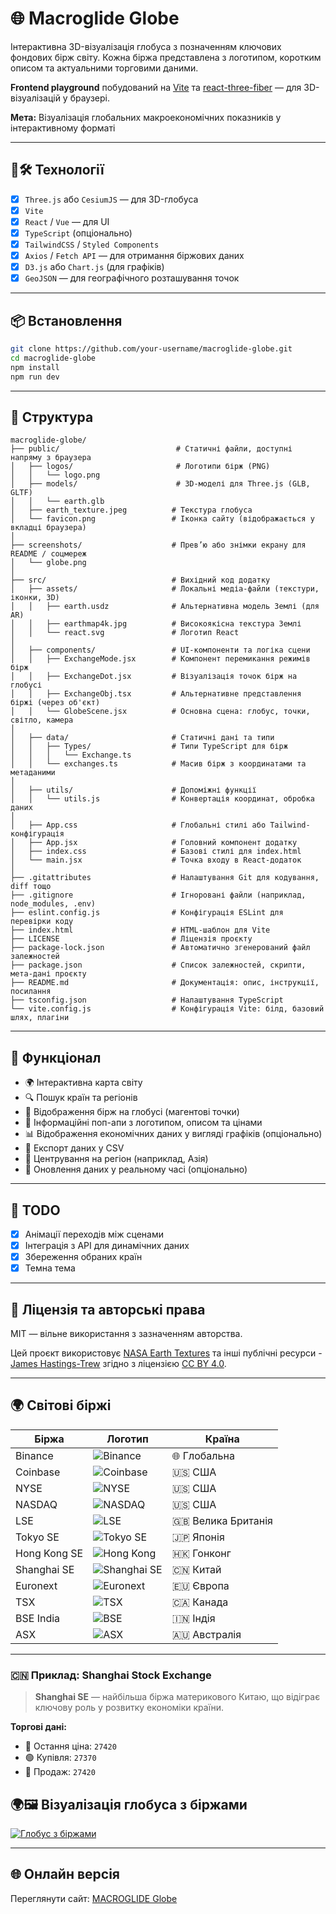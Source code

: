 # 🌐 Macroglide Globe

Інтерактивна 3D-візуалізація глобуса з позначенням ключових фондових бірж світу. Кожна біржа представлена з логотипом, коротким описом та актуальними торговими даними.

**Frontend playground** побудований на [Vite](https://vitejs.dev/) та [react-three-fiber](https://github.com/pmndrs/react-three-fiber) — для 3D-візуалізацій у браузері.

**Мета:** Візуалізація глобальних макроекономічних показників у інтерактивному форматі

---

## 🚀🛠️ Технології

- [x] `Three.js` або `CesiumJS` — для 3D-глобуса
- [x] `Vite`
- [x] `React` / `Vue` — для UI
- [x] `TypeScript` (опціонально)
- [x] `TailwindCSS` / `Styled Components`
- [x] `Axios` / `Fetch API` — для отримання біржових даних
- [x] `D3.js` або `Chart.js` (для графіків)
- [x] `GeoJSON` — для географічного розташування точок

---

## 📦 Встановлення

```bash
git clone https://github.com/your-username/macroglide-globe.git
cd macroglide-globe
npm install
npm run dev
```

---

## 📁 Структура

```plaintext
macroglide-globe/
├── public/                          # Статичні файли, доступні напряму з браузера
│   ├── logos/                       # Логотипи бірж (PNG)
│   │   └── logo.png
│   ├── models/                      # 3D-моделі для Three.js (GLB, GLTF)
│   │   └── earth.glb
│   ├── earth_texture.jpeg          # Текстура глобуса
│   └── favicon.png                 # Іконка сайту (відображається у вкладці браузера)
│
├── screenshots/                    # Прев’ю або знімки екрану для README / соцмереж
│   └── globe.png
│
├── src/                            # Вихідний код додатку
│   ├── assets/                     # Локальні медіа-файли (текстури, іконки, 3D)
│   │   ├── earth.usdz              # Альтернативна модель Землі (для AR)
│   │   ├── earthmap4k.jpg          # Високоякісна текстура Землі
│   │   └── react.svg               # Логотип React
│
│   ├── components/                 # UI-компоненти та логіка сцени
│   │   ├── ExchangeMode.jsx        # Компонент перемикання режимів бірж
│   │   ├── ExchangeDot.jsx         # Візуалізація точок бірж на глобусі
│   │   ├── ExchangeObj.tsx         # Альтернативне представлення біржі (через об'єкт)
│   │   └── GlobeScene.jsx          # Основна сцена: глобус, точки, світло, камера
│
│   ├── data/                       # Статичні дані та типи
│   │   ├── Types/                  # Типи TypeScript для бірж
│   │   │   └── Exchange.ts
│   │   └── exchanges.ts            # Масив бірж з координатами та метаданими
│
│   ├── utils/                      # Допоміжні функції
│   │   └── utils.js                # Конвертація координат, обробка даних
│
│   ├── App.css                     # Глобальні стилі або Tailwind-конфігурація
│   ├── App.jsx                     # Головний компонент додатку
│   ├── index.css                   # Базові стилі для index.html
│   └── main.jsx                    # Точка входу в React-додаток
│
├── .gitattributes                  # Налаштування Git для кодування, diff тощо
├── .gitignore                      # Ігноровані файли (наприклад, node_modules, .env)
├── eslint.config.js                # Конфігурація ESLint для перевірки коду
├── index.html                      # HTML-шаблон для Vite
├── LICENSE                         # Ліцензія проєкту
├── package-lock.json               # Автоматично згенерований файл залежностей
├── package.json                    # Список залежностей, скрипти, мета-дані проєкту
├── README.md                       # Документація: опис, інструкції, посилання
├── tsconfig.json                   # Налаштування TypeScript
└── vite.config.js                  # Конфігурація Vite: білд, базовий шлях, плагіни
```

---

## 🧠 Функціонал

- 🌍 Інтерактивна карта світу
- 🔍 Пошук країн та регіонів
- 📍 Відображення бірж на глобусі (магентові точки)
- 🏢 Інформаційні поп-апи з логотипом, описом та цінами
- 📊 Відображення економічних даних у вигляді графіків (опціонально)
- 📁 Експорт даних у CSV
- 🧩 Центрування на регіон (наприклад, Азія)
- 🔄 Оновлення даних у реальному часі (опціонально)

---

## 📌 TODO

- [x] Анімації переходів між сценами
- [x] Інтеграція з API для динамічних даних
- [x] Збереження обраних країн
- [x] Темна тема

---

## 📑 Ліцензія та авторські права

MIT — вільне використання з зазначенням авторства.

Цей проєкт використовує [NASA Earth Textures](https://blenderartists.org/t/8k-earth-texture-download-free/1193918) та інші публічні ресурси - [James Hastings-Trew](https://planetpixelemporium.com/earth.html) згідно з ліцензією [CC BY 4.0](https://blenderartists.org/t/8k-earth-texture-download-free/1193918).

---

## 🌍 Світові біржі

| Біржа           | Логотип                                 | Країна           |
|-----------------|------------------------------------------|------------------|
| Binance         | ![Binance](./public/logos/binance.png)   | 🌐 Глобальна     |
| Coinbase        | ![Coinbase](./public/logos/coinbase.png) | 🇺🇸 США          |
| NYSE            | ![NYSE](./public/logos/nyse.png)         | 🇺🇸 США          |
| NASDAQ          | ![NASDAQ](./public/logos/nasdaq.png)     | 🇺🇸 США          |
| LSE             | ![LSE](./public/logos/lse.png)           | 🇬🇧 Велика Британія |
| Tokyo SE        | ![Tokyo SE](./public/logos/tokyo.png)    | 🇯🇵 Японія       |
| Hong Kong SE    | ![Hong Kong](./public/logos/hongkong.png)| 🇭🇰 Гонконг       |
| Shanghai SE     | ![Shanghai SE](./public/logos/shanghai.png)| 🇨🇳 Китай      |
| Euronext        | ![Euronext](./public/logos/euronext.png) | 🇪🇺 Європа        |
| TSX             | ![TSX](./public/logos/tsx.png)           | 🇨🇦 Канада        |
| BSE India       | ![BSE](./public/logos/bse.png)           | 🇮🇳 Індія         |
| ASX             | ![ASX](./public/logos/asx.png)           | 🇦🇺 Австралія     |

---

### 🇨🇳 Приклад: Shanghai Stock Exchange

> **Shanghai SE** — найбільша біржа материкового Китаю, що відіграє ключову роль у розвитку економіки країни.

**Торгові дані:**

- 🔹 Остання ціна: `27420`
- 🟢 Купівля: `27370`
- 🔴 Продаж: `27420`

## 🌍🖼️ Візуалізація глобуса з біржами

[![Глобус з біржами](./screenshots/globe.png)](./screenshots/globe.png)

---

## 🌐 Онлайн версія

Переглянути сайт: [MACROGLIDE Globe](https://fotinia-sadovskaya.github.io/macroglide-globe/)
